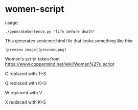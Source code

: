 # women-script
usage:

    ./generateSentence.py "life before death"

This generates sentence.html file that looks something like this:

    [preview image](preview.png)

Women's script taken from https://www.coppermind.net/wiki/Women%27s_script

C replaced with T+S

Q replaced with K+U

W replaced with V

X replaced with K+S

